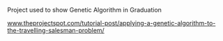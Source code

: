 Project used to show Genetic Algorithm in Graduation

www.theprojectspot.com/tutorial-post/applying-a-genetic-algorithm-to-the-travelling-salesman-problem/
